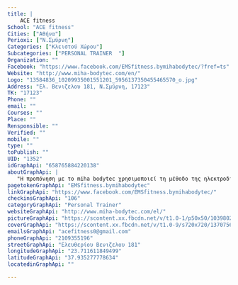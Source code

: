 ```yaml
---
title: |
    ACE fitness
School: "ACE fitness"
Cities: ["Αθήνα"]
Perioxi: ["Ν.Σμύρνη"]
Categories: ["Κλειστού Χώρου"]
Subcategories: ["PERSONAL TRAINER  "]
Organization: ""
Facebook: "https://www.facebook.com/EMSfitness.bymihabodytec/?fref=ts"
Website: "http://www.miha-bodytec.com/en/"
Logo: "13584836_10209935001551201_5956137350455465570_o.jpg"
Address: "Ελ. Βενιζελου 181, Ν.Σμύρνη, 17123"
TK: "17123"
Phone: ""
email: ""
Courses: ""
Place: ""
Rensponsible: ""
Verified: ""
mobile: ""
type: ""
toPublish: ""
UID: "1352"
idGraphApi: "658765884220138"
aboutGraphApi: | 
   "Η προπόνηση με το miha bodytec χρησιμοποιεί τη μέθοδο της ηλεκτροδιέγερσης, γνωστή ως EMS."
pagetokenGraphApi: "EMSfitness.bymihabodytec"
linkGraphApi: "https://www.facebook.com/EMSfitness.bymihabodytec/"
checkinsGraphApi: "106"
categoryGraphApi: "Personal Trainer"
websiteGraphApi: "http://www.miha-bodytec.com/el/"
pictureGraphApi: "https://scontent.xx.fbcdn.net/v/t1.0-1/p50x50/10398029_728887557207970_8834098077102489571_n.jpg?oh=09cb99584035227a01b5296ac729e3f0&amp;oe=5B38CCF1"
coverGraphApi: "https://scontent.xx.fbcdn.net/v/t1.0-9/s720x720/13707568_1004996099597113_6778211585855686206_n.jpg?oh=3f00309dd2d04c069b2e48859aa912e0&amp;oe=5B3D273B"
emailsGraphApi: "acefitness0@gmail.com"
phoneGraphApi: "2109355196"
streetGraphApi: "Ελευθερίου Βενιζελου 181"
longitudeGraphApi: "23.711611849499"
latitudeGraphApi: "37.935277778634"
locatedinGraphApi: ""

---
```




